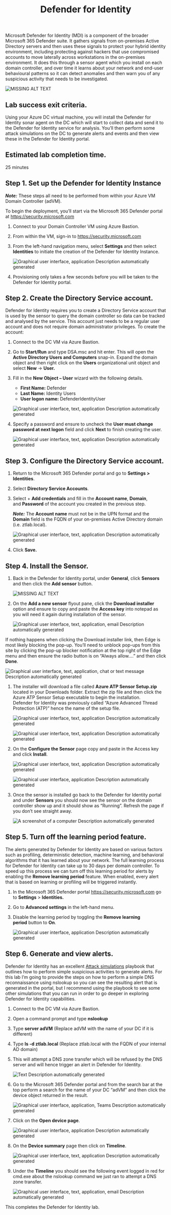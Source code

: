 ﻿---
id: defidentity
title: Defender for Identity 
sidebar_label: Defender for Identity
slug: /defidentity
---

Microsoft Defender for Identity (MDI) is a component of the broader Microsoft 365 Defender suite. It gathers signals from on-premises Active Directory servers and then uses these signals to protect your hybrid identity environment, including protecting against hackers that use compromised accounts to move laterally across workstations in the on-premises environment. It does this through a sensor agent which you install on each domain controller, and over time it learns about your network and end-user behavioural patterns so it can detect anomalies and then warn you of any suspicious activity that needs to be investigated.

   ![MISSING ALT TEXT](img/defidentity.001.png)

## Lab success exit criteria. 

Using your Azure DC virtual machine, you will install the Defender for Identity sonar agent on the DC which will start to collect data and send it to the Defender for Identity service for analysis. You’ll then perform some attack simulations on the DC to generate alerts and events and then view these in the Defender for Identity portal.

## Estimated lab completion time.

25 minutes

## Step 1. Set up the Defender for Identity Instance

***Note:*** These steps all need to be performed from within your Azure VM Domain Controller (adVM).

To begin the deployment, you’ll start via the Microsoft 365 Defender portal at <https://security.microsoft.com>

1. Connect to your Domain Controller VM using Azure Bastion.
1. From within the VM, sign-in to <https://security.microsoft.com>
1. From the left-hand navigation menu, select **Settings** and then select **Identities** to initiate the creation of the Defender for Identity Instance.

   ![Graphical user interface, application  Description automatically generated](img/defidentity.002.png)

1. Provisioning only takes a few seconds before you will be taken to the Defender for Identity portal. 

## Step 2. Create the Directory Service account.

Defender for Identity requires you to create a Directory Service account that is used by the sensor to query the domain controller so data can be tracked and analysed by the service. This account just needs to be a regular user account and does not require domain administrator privileges. To create the account:

1. Connect to the DC VM via Azure Bastion.
1. Go to **Start/Run** and type DSA.msc and hit enter. This will open the **Active Directory Users and Computers** snap-in. Expand the domain object and then right click on the **Users** organizational unit object and select **New** → **User.**

1. Fill in the **New Object – User** wizard with the following details.

   - **First Name:** Defender
   - **Last Name:** Identity Users
   - **User logon name:** DefenderIdentityUser

   ![Graphical user interface, text, application  Description automatically generated](img/defidentity.003.png)

1. Specify a password and ensure to uncheck the **User must change password at next logon** field and click **Next** to finish creating the user.

   ![Graphical user interface, text, application  Description automatically generated](img/defidentity.004.png)

## Step 3. Configure the Directory Service account.

1. Return to the Microsoft 365 Defender portal and go to **Settings > Identities**.
1. Select **Directory Service Accounts**.
1. Select + **Add credentials** and fill in the **Account name**, **Domain**, and **Password** of the account you created in the previous step.

   ***Note:*** The **Account name** must not be in the UPN format and the **Domain** field is the FQDN of your on-premises Active Directory domain (i.e. ztlab.local).

   ![Graphical user interface, text, application  Description automatically generated](img/defidentity.005.png)

1. Click **Save.**

## Step 4. Install the Sensor.
1. Back in the Defender for Identity portal, under **General**, click **Sensors** and then click the **Add sensor** button.

   ![MISSING ALT TEXT](img/defidentity.006.png)

1. On the **Add a new sensor** flyout pane, click the **Download installer** option and ensure to copy and paste the **Access key** into notepad as you will need it again during installation of the sensor.

   ![Graphical user interface, text, application, email  Description automatically generated](img/defidentity.007.png)

If nothing happens when clicking the Download installer link, then Edge is most likely blocking the pop-up. You’ll need to unblock pop-ups from this site by clicking the pop-up blocker notification at the top right of the Edge menu and then ensure the radio button is on “Always allow….” and then click **Done**.

   ![Graphical user interface, text, application, chat or text message  Description automatically generated](img/defidentity.008.png)

1. The installer will download a file called **Azure ATP Sensor Setup.zip** located in your Downloads folder. Extract the zip file and then click the Azure ATP Sensor Setup executable to begin the installation.   
Defender for Identity was previously called “Azure Advanced Thread Protection (ATP)” hence the name of the setup file.

   ![Graphical user interface, text, application Description automatically generated](img/defidentity.009.png)

   ![Graphical user interface, text, application Description automatically generated](img/defidentity.010.png)

1. On the **Configure the Sensor** page copy and paste in the Access key and click **Install**.

   ![Graphical user interface, text, application Description automatically generated](img/defidentity.011.png)

   ![Graphical user interface, application  Description automatically generated](img/defidentity.012.png)

1. Once the sensor is installed go back to the Defender for Identity portal and under **Sensors** you should now see the sensor on the domain controller show up and it should show as “Running”. Refresh the page if you don’t see straight away.

   ![A screenshot of a computer  Description automatically generated](img/defidentity.013.png)

## Step 5. Turn off the learning period feature.

The alerts generated by Defender for Identity are based on various factors such as profiling, deterministic detection, machine learning, and behavioral algorithms that it has learned about your network. The full learning process for Defender for Identity can take up to 30 days per domain controller. To speed up this process we can turn off this learning period for alerts by enabling the **Remove learning period** feature. When enabled, every alert that is based on learning or profiling will be triggered instantly.

1. In the Microsoft 365 Defender portal <https://security.microsoft.com> go to **Settings** > **Identities.** 
1. Go to **Advanced settings** in the left-hand menu.
1. Disable the learning period by toggling the **Remove learning period** button to **On**.

   ![Graphical user interface, application  Description automatically generated](img/defidentity.014.png)

## Step 6. Generate and view alerts.

Defender for Identity has an excellent [Attack simulations](https://learn.microsoft.com/defender-for-identity/playbooks) playbook that outlines how to perform simple suspicious activities to generate alerts. For this lab I’m going to provide the steps on how to perform a simple DNS reconnaissance using nslookup so you can see the resulting alert that is generated in the portal, but I recommend using the playbook to see some other simulations that you can run in order to go deeper in exploring Defender for Identity capabilities.

1. Connect to the DC VM via Azure Bastion.
1. Open a command prompt and type **nslookup**
1. Type **server adVM** (Replace adVM with the name of your DC if it is different)
1. Type **ls -d ztlab.local** (Replace ztlab.local with the FQDN of your internal AD domain)
1. This will attempt a DNS zone transfer which will be refused by the DNS server and will hence trigger an alert in Defender for Identity.

   ![Text  Description automatically generated](img/defidentity.015.png)

1. Go to the Microsoft 365 Defender portal and from the search bar at the top perform a search for the name of your DC “adVM” and then click the device object returned in the result.

   ![Graphical user interface, application, Teams  Description automatically generated](img/defidentity.016.png)

1. Click on the **Open device page**. 

   ![Graphical user interface, application  Description automatically generated](img/defidentity.017.png)

1. On the **Device summary** page then click on **Timeline**.

   ![Graphical user interface, text, application  Description automatically generated](img/defidentity.018.png)

1. Under the **Timeline** you should see the following event logged in red for cmd.exe about the nslookup command we just ran to attempt a DNS zone transfer.

   ![Graphical user interface, text, application, email  Description automatically generated](img/defidentity.019.png)

This completes the Defender for Identity lab.
